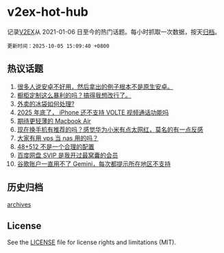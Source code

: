 # v2ex-hot-hub

 记录[V2EX](https://www.v2ex.com/)从 2021-01-06 日至今的热门话题。每小时抓取一次数据，按天[归档](archives)。

`更新时间：2025-10-05 15:09:40 +0800`

## 热议话题

1. [很多人说安卓不好用，然后拿出的例子根本不是原生安卓。](https://www.v2ex.com/t/1163369)
1. [橱柜定制这么暴利的吗？搞得我想改行了。](https://www.v2ex.com/t/1163349)
1. [外卖的冰袋如何处理?](https://www.v2ex.com/t/1163362)
1. [2025 年底了， iPhone 还不支持 VOLTE 视频通话功能吗](https://www.v2ex.com/t/1163361)
1. [期待更轻薄的 Macbook Air](https://www.v2ex.com/t/1163357)
1. [现在换手机有推荐的吗？感觉华为小米有点太网红，莫名的有一点反感](https://www.v2ex.com/t/1163358)
1. [大家有用 vps 当 nas 用的吗？](https://www.v2ex.com/t/1163377)
1. [48+512 不是一个合理的配置](https://www.v2ex.com/t/1163378)
1. [百度网盘 SVIP 是我开过最窝囊的会员](https://www.v2ex.com/t/1163401)
1. [谷歌账户一直用不了 Gemini，每次都提示所在地区不支持](https://www.v2ex.com/t/1163408)

## 历史归档

[archives](archives)

## License

See the [LICENSE](LICENSE) file for license rights and limitations (MIT).
